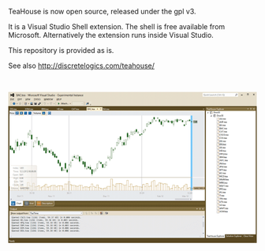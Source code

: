TeaHouse is now open source, released under the gpl v3.

It is a Visual Studio Shell extension. The shell is free available from Microsoft. Alternatively the extension runs inside Visual Studio.

This repository is provided as is.

See also http://discretelogics.com/teahouse/

<br />

![preview](https://github.com/discretelogics/TeaHouse/blob/master/teahouse1s.png)
